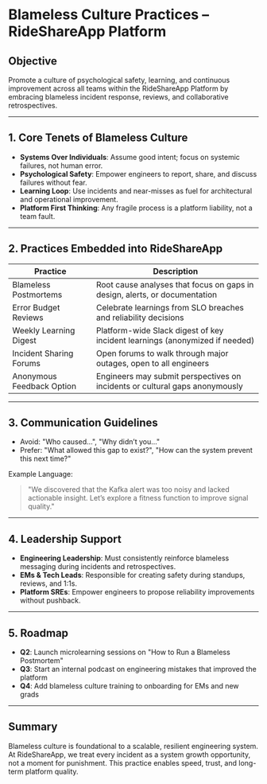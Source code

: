 # Blameless Culture Practices – RideShareApp Platform

## Objective
Promote a culture of psychological safety, learning, and continuous improvement across all teams within the RideShareApp Platform by embracing blameless incident response, reviews, and collaborative retrospectives.

---

## 1. Core Tenets of Blameless Culture
- **Systems Over Individuals**: Assume good intent; focus on systemic failures, not human error.
- **Psychological Safety**: Empower engineers to report, share, and discuss failures without fear.
- **Learning Loop**: Use incidents and near-misses as fuel for architectural and operational improvement.
- **Platform First Thinking**: Any fragile process is a platform liability, not a team fault.

---

## 2. Practices Embedded into RideShareApp
| Practice                            | Description                                                                 |
|-------------------------------------|-----------------------------------------------------------------------------|
| Blameless Postmortems               | Root cause analyses that focus on gaps in design, alerts, or documentation |
| Error Budget Reviews                | Celebrate learnings from SLO breaches and reliability decisions             |
| Weekly Learning Digest              | Platform-wide Slack digest of key incident learnings (anonymized if needed)|
| Incident Sharing Forums             | Open forums to walk through major outages, open to all engineers            |
| Anonymous Feedback Option           | Engineers may submit perspectives on incidents or cultural gaps anonymously|

---

## 3. Communication Guidelines
- Avoid: "Who caused...", "Why didn’t you..."
- Prefer: "What allowed this gap to exist?", "How can the system prevent this next time?"

Example Language:
> "We discovered that the Kafka alert was too noisy and lacked actionable insight. Let’s explore a fitness function to improve signal quality."

---

## 4. Leadership Support
- **Engineering Leadership**: Must consistently reinforce blameless messaging during incidents and retrospectives.
- **EMs & Tech Leads**: Responsible for creating safety during standups, reviews, and 1:1s.
- **Platform SREs**: Empower engineers to propose reliability improvements without pushback.

---

## 5. Roadmap
- **Q2**: Launch microlearning sessions on "How to Run a Blameless Postmortem"
- **Q3**: Start an internal podcast on engineering mistakes that improved the platform
- **Q4**: Add blameless culture training to onboarding for EMs and new grads

---

## Summary
Blameless culture is foundational to a scalable, resilient engineering system. At RideShareApp, we treat every incident as a system growth opportunity, not a moment for punishment. This practice enables speed, trust, and long-term platform quality.
